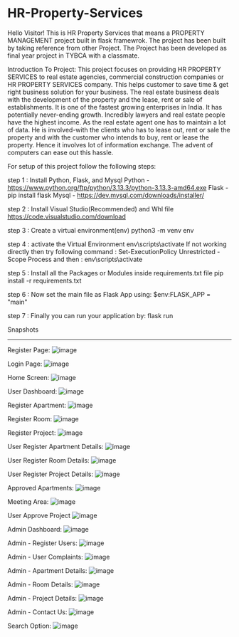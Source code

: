 # HR-Property-Services

Hello Visitor!
This is HR Property Services that means a PROPERTY MANAGEMENT project built in flask framewrok. The project has been built by taking reference from other Project.
The Project has been developed as final year project in TYBCA with a classmate.

Introduction To Project:
This project focuses on providing HR PROPERTY SERVICES to real estate agencies, commercial construction companies or HR PROPERTY SERVICES company. This helps customer to save time & get right business solution for your business. The real estate business deals with the development of the property and the lease, rent or sale of establishments. It is one of the fastest growing enterprises in India. It has potentially never-ending growth. Incredibly lawyers and real estate people have the highest income. As the real estate agent one has to maintain a lot of data. He is involved-with the clients who has to lease out, rent or sale the property and with the customer who intends to buy, rent or lease the property. Hence it involves lot of information exchange. The advent of computers can ease out this hassle. 

For setup of this project follow the following steps:

step 1 : Install Python, Flask, and Mysql 
Python - https://www.python.org/ftp/python/3.13.3/python-3.13.3-amd64.exe
Flask - pip install flask
Mysql - https://dev.mysql.com/downloads/installer/

step 2 : Install Visual Studio(Recommended) and Whl file
https://code.visualstudio.com/download

step 3 : Create a virtual environment(env)
python3 -m venv env

step 4 : activate the Virtual Environment
env\scripts\activate
If not working directly then try following command : Set-ExecutionPolicy Unrestricted -Scope Process
and then : env\scripts\activate

step 5 : Install all the Packages or Modules inside requirements.txt file
pip install -r requirements.txt

step 6 : Now set the main file as Flask App using:
$env:FLASK_APP = "main"

step 7 : Finally you can run your application by:
flask run



Snapshots
_____________________________________________________________________________________________________________________________________________________________________________________________________________________

Register Page:
![image](https://github.com/user-attachments/assets/3be12f6c-c939-4f07-aef2-a317965d7307)

Login Page:
![image](https://github.com/user-attachments/assets/ae6d13df-513a-456b-a146-d63ca67aefaa)

Home Screen:
![image](https://github.com/user-attachments/assets/9b0a06ba-1547-41d2-85f8-b74cbede1bd7)

User Dashboard:
![image](https://github.com/user-attachments/assets/79046836-f4e0-49ec-be98-2f473ffd4fe3)

Register Apartment:
![image](https://github.com/user-attachments/assets/191a57ff-b7fe-4e86-a196-269824b2c66d)

Register Room:
![image](https://github.com/user-attachments/assets/fd33e42b-b5d5-4afa-a6fb-2c1f3ca82b2e)

Register Project:
![image](https://github.com/user-attachments/assets/363a9705-67ab-49af-8a7d-3137d7e4e1bf)

User Register Apartment Details:
![image](https://github.com/user-attachments/assets/b62fa3ae-d211-4610-b90c-82c339bc7066)

User Register Room Details:
![image](https://github.com/user-attachments/assets/791f9dd3-49fc-4fcc-82a7-a2117db1517e)

User Register Project Details:
![image](https://github.com/user-attachments/assets/1e6525b2-17ec-4f81-9568-90e862756646)

Approved Apartments:
![image](https://github.com/user-attachments/assets/9c394acd-1337-4fec-8484-a1c01d8ddeec)

Meeting Area:
![image](https://github.com/user-attachments/assets/176e2ec3-0267-45e0-8c1b-a6863474c5e4)

User Approve Project
![image](https://github.com/user-attachments/assets/cd4620ab-e77d-4c84-bcb8-1faaadfc8ca8)

Admin Dashboard:
![image](https://github.com/user-attachments/assets/b946a968-e6dc-44c7-adde-e6b469c07ee0)

Admin - Register Users:
![image](https://github.com/user-attachments/assets/0347cfeb-7f33-427b-91c0-354cd9925dd0)

Admin - User Complaints:
![image](https://github.com/user-attachments/assets/f574bf57-bab3-4acd-8db7-49f4acd80fef)

Admin - Apartment Details:
![image](https://github.com/user-attachments/assets/8fbc248a-a796-488a-85e4-c271a05350a6)

Admin - Room Details:
![image](https://github.com/user-attachments/assets/b089136a-dc00-458d-b3cf-c10b638b9279)

Admin - Project Details:
![image](https://github.com/user-attachments/assets/cfd3a0d3-012e-4112-934b-36dabc80e6c6)

Admin - Contact Us:
![image](https://github.com/user-attachments/assets/f35c1b57-e302-493e-87cc-d54d9c8b1321)

Search Option:
![image](https://github.com/user-attachments/assets/fd44a366-9164-4d8d-86a4-c3430f093f41)









